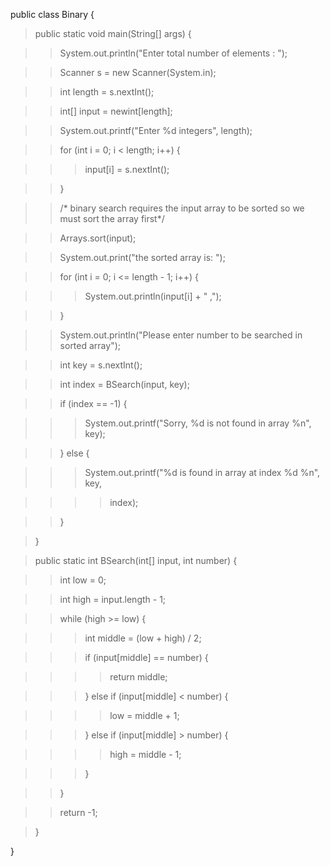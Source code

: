public class Binary {

>public static void main(String\[\] args) {

>>System.out.println(\"Enter total number of elements : \");

>>Scanner s = new Scanner(System.in);

>>int length = s.nextInt();

>>int\[\] input = newint\[length\];

>>System.out.printf(\"Enter %d integers\", length);

>>for (int i = 0; i \< length; i++) {

>>>input\[i\] = s.nextInt();

>>}

>>/\* binary search requires the input array to be sorted so we must
sort the array first\*/

>>Arrays.sort(input);

>>System.out.print(\"the sorted array is: \");

>>for (int i = 0; i \<= length - 1; i++) {

>>>System.out.println(input\[i\] + \" ,\");

>>}

>>System.out.println(\"Please enter number to be searched in sorted
array\");

>>int key = s.nextInt();

>>int index = BSearch(input, key);

>>if (index == -1) {

>>>System.out.printf(\"Sorry, %d is not found in array %n\", key);

>>} else {

>>>System.out.printf(\"%d is found in array at index %d %n\", key,

>>>>index);

>>}

>}

>public static int BSearch(int\[\] input, int number) {

>>int low = 0;

>>int high = input.length - 1;

>>while (high >= low) {

>>>int middle = (low + high) / 2;

>>>if (input\[middle\] == number) {

>>>>return middle;

>>>} else if (input\[middle\] \< number) {

>>>>low = middle + 1;

>>>} else if (input\[middle\] > number) {

>>>>high = middle - 1;

>>>}

>>}

>>return -1;

>}

}